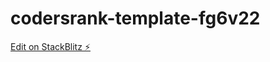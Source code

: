 # codersrank-template-fg6v22

[Edit on StackBlitz ⚡️](https://stackblitz.com/edit/codersrank-template-fg6v22)